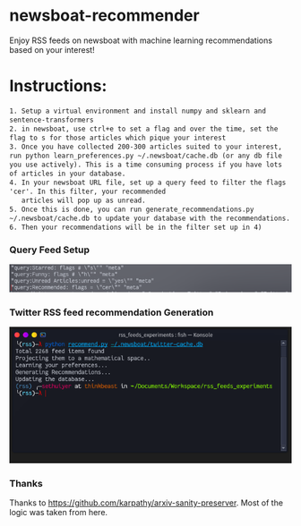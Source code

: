 # newsboat-recommender
Enjoy RSS feeds on newsboat with machine learning recommendations based on your interest!

# Instructions:
	1. Setup a virtual environment and install numpy and sklearn and sentence-transformers
	2. in newsboat, use ctrl+e to set a flag and over the time, set the flag to s for those articles which pique your interest 
	3. Once you have collected 200-300 articles suited to your interest, run python learn_preferences.py ~/.newsboat/cache.db (or any db file you use actively). This is a time consuming process if you have lots of articles in your database.
	4. In your newsboat URL file, set up a query feed to filter the flags 'cer'. In this filter, your recommended
	   articles will pop up as unread.
	5. Once this is done, you can run generate_recommendations.py ~/.newsboat/cache.db to update your database with the recommendations.
	6. Then your recommendations will be in the filter set up in 4)


### Query Feed Setup
![image](query_feed_setup.png)


### Twitter RSS feed recommendation Generation
![image](twitter_recommendations.png)


### Thanks
Thanks to https://github.com/karpathy/arxiv-sanity-preserver. Most of the logic was taken from here.
